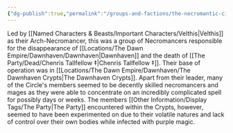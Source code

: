 ```yaml
---
{"dg-publish":true,"permalink":"/groups-and-factions/the-necromantic-circle-of-dawnhaven/","tags":["Groups"],"noteIcon":"","created":"2024-11-26T17:09:54.245+00:00","updated":"2024-12-31T21:58:53.930+00:00"}
---
```


Led by [[Named Characters & Beasts/Important Characters/Velthis\|Velthis]] as their Arch-Necromancer, this was a group of Necromancers responsible for the disappearance of [[Locations/The Dawn Empire/Dawnhaven/Dawnhaven\|Dawnhaven]] and the death of [[The Party/Dead/Chenris Tallfellow ‡\|Chenris Tallfellow ‡]]. Their base of operation was in [[Locations/The Dawn Empire/Dawnhaven/The Dawnhaven Crypts\|The Dawnhaven Crypts]]. Apart from their leader, many of the Circle's members seemed to be decently skilled necromancers and mages as they were able to concentrate on an incredibly complicated spell for possibly days or weeks. The members [[Other Information/Display Tags/The Party\|The Party]] encountered within the Crypts, however, seemed to have been experimented on due to their volatile natures and lack of control over their own bodies while infected with purple magic.